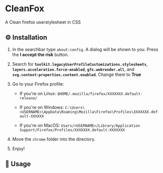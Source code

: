 # CleanFox
A Clean firefox userstylesheet in CSS

## ⚙️ Installation

1. In the searchbar type `about:config`. A dialog will be shown to you. Press the **I accept the risk** button.

2. Search for **`toolkit.legacyUserProfileCustomizations.stylesheets`**, **`layers.acceleration.force-enabled`**, **`gfx.webrender.all`**, and **`svg.context-properties.content.enabled`**. Change them to **True**

3. Go to your Firefox profile:

    - If you're on Linux: `$HOME/.mozilla/firefox/XXXXXXX.default-release/`

    - If you're on Windows: `C:\Users\<USERNAME>\AppData\Roaming\Mozilla\Firefox\Profiles\XXXXXXX.default-XXXXXX`

    - If you're on MacOS: `Users/<USERNAME>/Library/Application Support/Firefox/Profiles/XXXXXXX.default-XXXXXXX` 

4. Move the `chrome` folder into the directory.

6. Enjoy!

## 🚀 Usage
